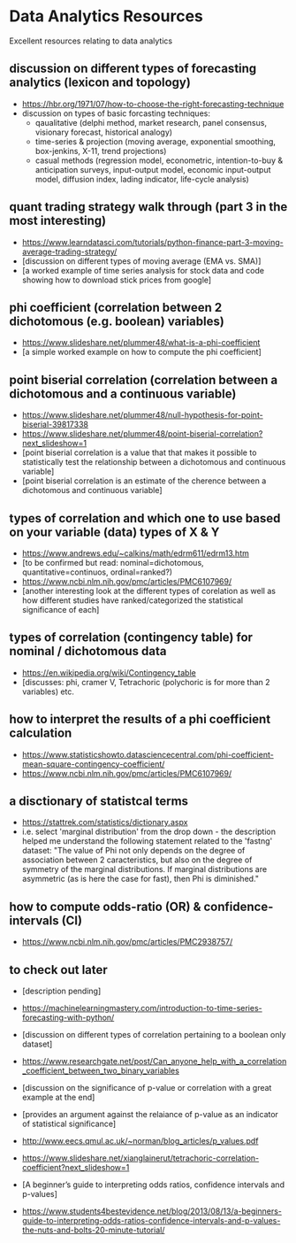 # Data Analytics Resources
Excellent resources relating to data analytics


## discussion on different types of forecasting analytics (lexicon and topology)
- https://hbr.org/1971/07/how-to-choose-the-right-forecasting-technique
- discussion on types of basic forcasting techniques:
  - qaualitative (delphi method, market research, panel consensus, visionary forecast, historical analogy)
  - time-series & projection (moving average, exponential smoothing, box-jenkins, X-11, trend projections)
  - casual methods (regression model, econometric, intention-to-buy & anticipation surveys, input-output  model, economic input-output model, diffusion index, lading indicator, life-cycle analysis)


## quant trading strategy walk through (part 3 in the most interesting)
- https://www.learndatasci.com/tutorials/python-finance-part-3-moving-average-trading-strategy/
- [discussion on different types of moving average (EMA vs. SMA)]
- [a worked example of time series analysis for stock data and code showing how to download stick prices from google]

## phi coefficient (correlation between 2 dichotomous (e.g. boolean) variables)
- https://www.slideshare.net/plummer48/what-is-a-phi-coefficient
- [a simple worked example on how to compute the phi coefficient]

## point biserial correlation (correlation between a dichotomous and a continuous variable)
- https://www.slideshare.net/plummer48/null-hypothesis-for-point-biserial-39817338
- https://www.slideshare.net/plummer48/point-biserial-correlation?next_slideshow=1
- [point biserial correlation is a value that that makes it possible to statistically test the relationship between a dichotomous and continuous variable]
- [point biserial correlation is an estimate of the cherence between a dichotomous and continuous variable]


## types of correlation and which one to use based on your variable (data) types of X & Y
- https://www.andrews.edu/~calkins/math/edrm611/edrm13.htm
- [to be confirmed but read: nominal=dichotomous, quantitative=continuos, ordinal=ranked?)
- https://www.ncbi.nlm.nih.gov/pmc/articles/PMC6107969/
- [another interesting look at the different types of corelation as well as how different studies have ranked/categorized the statistical significance of each]


## types of correlation (contingency table) for nominal / dichotomous data
- https://en.wikipedia.org/wiki/Contingency_table
- [discusses: phi, cramer V, Tetrachoric (polychoric is for more than 2 variables) etc.

## how to interpret the results of a phi coefficient calculation
- https://www.statisticshowto.datasciencecentral.com/phi-coefficient-mean-square-contingency-coefficient/
- https://www.ncbi.nlm.nih.gov/pmc/articles/PMC6107969/

## a disctionary of statistcal terms
- https://stattrek.com/statistics/dictionary.aspx
- i.e. select 'marginal distribution' from the drop down - the description helped me understand the following statement related to the 'fastng' dataset: "The value of Phi not only depends on the degree of association between 2 caracteristics, but also on the degree of symmetry of the marginal distributions. If marginal distributions are asymmetric (as is here the case for fast), then Phi is diminished."

## how to compute odds-ratio (OR) & confidence-intervals (CI)
- https://www.ncbi.nlm.nih.gov/pmc/articles/PMC2938757/

## to check out later

- [description pending]
- https://machinelearningmastery.com/introduction-to-time-series-forecasting-with-python/

- [discussion on different types of correlation pertaining to a boolean only dataset]
- https://www.researchgate.net/post/Can_anyone_help_with_a_correlation_coefficient_between_two_binary_variables

- [discussion on the significance of p-value or correlation with a great example at the end]
- [provides an argument against the relaiance of p-value as an indicator of statistical significance]
- http://www.eecs.qmul.ac.uk/~norman/blog_articles/p_values.pdf

- https://www.slideshare.net/xianglainerut/tetrachoric-correlation-coefficient?next_slideshow=1

- [A beginner’s guide to interpreting odds ratios, confidence intervals and p-values]
- https://www.students4bestevidence.net/blog/2013/08/13/a-beginners-guide-to-interpreting-odds-ratios-confidence-intervals-and-p-values-the-nuts-and-bolts-20-minute-tutorial/
